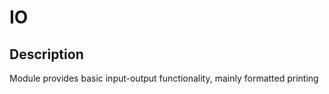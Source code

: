 
# IO

## Description
Module provides basic input-output functionality, mainly formatted printing

## 

